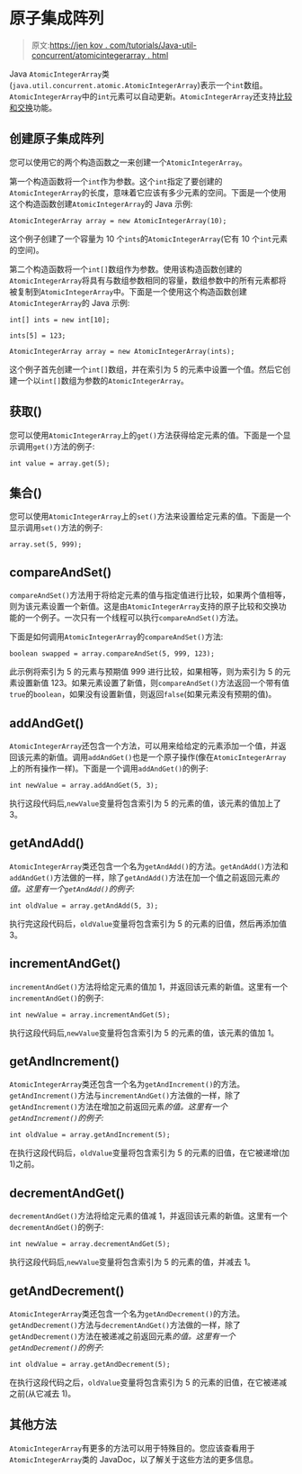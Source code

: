 # 原子集成阵列

> 原文:[https://jen kov . com/tutorials/Java-util-concurrent/atomicintegerarray . html](https://jenkov.com/tutorials/java-util-concurrent/atomicintegerarray.html)

Java `AtomicIntegerArray`类(`java.util.concurrent.atomic.AtomicIntegerArray`)表示一个`int`数组。`AtomicIntegerArray`中的`int`元素可以自动更新。`AtomicIntegerArray`还支持[比较和交换](/java-concurrency/compare-and-swap.html)功能。

## 创建原子集成阵列

您可以使用它的两个构造函数之一来创建一个`AtomicIntegerArray`。

第一个构造函数将一个`int`作为参数。这个`int`指定了要创建的`AtomicIntegerArray`的长度，意味着它应该有多少元素的空间。下面是一个使用这个构造函数创建`AtomicIntegerArray`的 Java 示例:

```
AtomicIntegerArray array = new AtomicIntegerArray(10);

```

这个例子创建了一个容量为 10 个`ints`的`AtomicIntegerArray`(它有 10 个`int`元素的空间)。

第二个构造函数将一个`int[]`数组作为参数。使用该构造函数创建的`AtomicIntegerArray`将具有与数组参数相同的容量，数组参数中的所有元素都将被复制到`AtomicIntegerArray`中。下面是一个使用这个构造函数创建`AtomicIntegerArray`的 Java 示例:

```
int[] ints = new int[10];

ints[5] = 123;

AtomicIntegerArray array = new AtomicIntegerArray(ints);

```

这个例子首先创建一个`int[]`数组，并在索引为 5 的元素中设置一个值。然后它创建一个以`int[]`数组为参数的`AtomicIntegerArray`。

## 获取()

您可以使用`AtomicIntegerArray`上的`get()`方法获得给定元素的值。下面是一个显示调用`get()`方法的例子:

```
int value = array.get(5);

```

## 集合()

您可以使用`AtomicIntegerArray`上的`set()`方法来设置给定元素的值。下面是一个显示调用`set()`方法的例子:

```
array.set(5, 999);

```

## compareAndSet()

`compareAndSet()`方法用于将给定元素的值与指定值进行比较，如果两个值相等，则为该元素设置一个新值。这是由`AtomicIntegerArray`支持的原子比较和交换功能的一个例子。一次只有一个线程可以执行`compareAndSet()`方法。

下面是如何调用`AtomicIntegerArray`的`compareAndSet()`方法:

```
boolean swapped = array.compareAndSet(5, 999, 123);

```

此示例将索引为 5 的元素与预期值 999 进行比较，如果相等，则为索引为 5 的元素设置新值 123。如果元素设置了新值，则`compareAndSet()`方法返回一个带有值`true`的`boolean`，如果没有设置新值，则返回`false`(如果元素没有预期的值)。

## addAndGet()

`AtomicIntegerArray`还包含一个方法，可以用来给给定的元素添加一个值，并返回该元素的新值。调用`addAndGet()`也是一个原子操作(像在`AtomicIntegerArray`上的所有操作一样)。下面是一个调用`addAndGet()`的例子:

```
int newValue = array.addAndGet(5, 3);

```

执行这段代码后,`newValue`变量将包含索引为 5 的元素的值，该元素的值加上了 3。

## getAndAdd()

`AtomicIntegerArray`类还包含一个名为`getAndAdd()`的方法。`getAndAdd()`方法和`addAndGet()`方法做的一样，除了`getAndAdd()`方法在加一个值之前返回元素*的值。这里有一个`getAndAdd()`的例子:*

```
int oldValue = array.getAndAdd(5, 3);

```

执行完这段代码后，`oldValue`变量将包含索引为 5 的元素的旧值，然后再添加值 3。

## incrementAndGet()

`incrementAndGet()`方法将给定元素的值加 1，并返回该元素的新值。这里有一个`incrementAndGet()`的例子:

```
int newValue = array.incrementAndGet(5);

```

执行这段代码后,`newValue`变量将包含索引为 5 的元素的值，该元素的值加 1。

## getAndIncrement()

`AtomicIntegerArray`类还包含一个名为`getAndIncrement()`的方法。`getAndIncrement()`方法与`incrementAndGet()`方法做的一样，除了`getAndIncrement()`方法在增加之前返回元素*的值。这里有一个`getAndIncrement()`的例子:*

```
int oldValue = array.getAndIncrement(5);

```

在执行这段代码后，`oldValue`变量将包含索引为 5 的元素的旧值，在它被递增(加 1)之前。

## decrementAndGet()

`decrementAndGet()`方法将给定元素的值减 1，并返回该元素的新值。这里有一个`decrementAndGet()`的例子:

```
int newValue = array.decrementAndGet(5);

```

执行这段代码后,`newValue`变量将包含索引为 5 的元素的值，并减去 1。

## getAndDecrement()

`AtomicIntegerArray`类还包含一个名为`getAndDecrement()`的方法。`getAndDecrement()`方法与`decrementAndGet()`方法做的一样，除了`getAndDecrement()`方法在被递减之前返回元素*的值。这里有一个`getAndDecrement()`的例子:*

```
int oldValue = array.getAndDecrement(5);

```

在执行这段代码之后，`oldValue`变量将包含索引为 5 的元素的旧值，在它被递减之前(从它减去 1)。

## 其他方法

`AtomicIntegerArray`有更多的方法可以用于特殊目的。您应该查看用于`AtomicIntegerArray`类的 JavaDoc，以了解关于这些方法的更多信息。